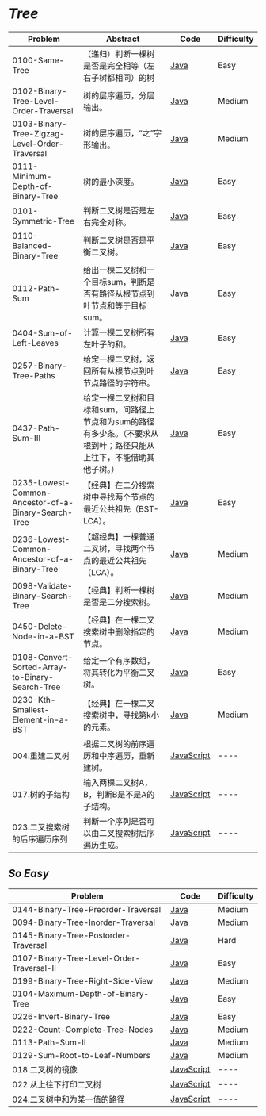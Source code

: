 # *Tree*

|Problem|Abstract|Code|Difficulty|
| --- | --- | --- | --- |
|0100-Same-Tree|（递归）判断一棵树是否是完全相等（左右子树都相同）的树|[Java](../LeetCode/Java/0100-Same-Tree/src)|Easy|
|0102-Binary-Tree-Level-Order-Traversal|树的层序遍历，分层输出。|[Java](../LeetCode/Java/0102-Binary-Tree-Level-Order-Traversal/src)|Medium|
|0103-Binary-Tree-Zigzag-Level-Order-Traversal|树的层序遍历，“之”字形输出。|[Java](../LeetCode/Java/0103-Binary-Tree-Zigzag-Level-Order-Traversal/src)|Medium|
|0111-Minimum-Depth-of-Binary-Tree|树的最小深度。|[Java](../LeetCode/Java/0111-Minimum-Depth-of-Binary-Tree/src)|Easy|
|0101-Symmetric-Tree|判断二叉树是否是左右完全对称。|[Java](../LeetCode/Java/0101-Symmetric-Tree/src)|Easy|
|0110-Balanced-Binary-Tree|判断二叉树是否是平衡二叉树。|[Java](../LeetCode/Java/0110-Balanced-Binary-Tree/src)|Easy|
|0112-Path-Sum|给出一棵二叉树和一个目标sum，判断是否有路径从根节点到叶节点和等于目标sum。|[Java](../LeetCode/Java/0112-Path-Sum/src)|Easy|
|0404-Sum-of-Left-Leaves|计算一棵二叉树所有左叶子的和。|[Java](../LeetCode/Java/0404-Sum-of-Left-Leaves/src)|Easy|
|0257-Binary-Tree-Paths|给定一棵二叉树，返回所有从根节点到叶节点路径的字符串。|[Java](../LeetCode/Java/0257-Binary-Tree-Paths/src)|Easy|
|0437-Path-Sum-III|给定一棵二叉树和目标和sum，问路径上节点和为sum的路径有多少条。（不要求从根到叶；路径只能从上往下，不能借助其他子树。）|[Java](../LeetCode/Java/0437-Path-Sum-III/src)|Easy|
|0235-Lowest-Common-Ancestor-of-a-Binary-Search-Tree|【经典】在二分搜索树中寻找两个节点的最近公共祖先（BST-LCA）。|[Java](../LeetCode/Java/0235-Lowest-Common-Ancestor-of-a-Binary-Search-Tree/src)|Easy|
|0236-Lowest-Common-Ancestor-of-a-Binary-Tree|【超经典】一棵普通二叉树，寻找两个节点的最近公共祖先（LCA）。|[Java](../LeetCode/Java/0236-Lowest-Common-Ancestor-of-a-Binary-Tree/src)|Medium|
|0098-Validate-Binary-Search-Tree|【经典】判断一棵树是否是二分搜索树。|[Java](../LeetCode/Java/0098-Validate-Binary-Search-Tree/src)|Medium|
|0450-Delete-Node-in-a-BST|【经典】在一棵二叉搜索树中删除指定的节点。|[Java](../LeetCode/Java/0450-Delete-Node-in-a-BST/src)|Medium|
|0108-Convert-Sorted-Array-to-Binary-Search-Tree|给定一个有序数组，将其转化为平衡二叉树。|[Java](../LeetCode/Java/0108-Convert-Sorted-Array-to-Binary-Search-Tree/src)|Easy|
|0230-Kth-Smallest-Element-in-a-BST|【经典】在一棵二叉搜索树中，寻找第k小的元素。|[Java](../LeetCode/Java/0230-Kth-Smallest-Element-in-a-BST/src)|Medium|
|004.重建二叉树|根据二叉树的前序遍历和中序遍历，重新建树。|[JavaScript](../剑指Offer/JavaScript/src/004.重建二叉树.js)|----|
|017.树的子结构|输入两棵二叉树A，B，判断B是不是A的子结构。|[JavaScript](../剑指Offer/JavaScript/src/017.树的子结构.js)|----|
|023.二叉搜索树的后序遍历序列|判断一个序列是否可以由二叉搜索树后序遍历生成。|[JavaScript](../剑指Offer/JavaScript/src/023.二叉搜索树的后序遍历序列.js)|----|

## *So Easy*
|Problem|Code|Difficulty|
| --- | --- | --- |
|0144-Binary-Tree-Preorder-Traversal|[Java](../LeetCode/Java/0144-Binary-Tree-Preorder-Traversal/src)|Medium|
|0094-Binary-Tree-Inorder-Traversal|[Java](../LeetCode/Java/0094-Binary-Tree-Inorder-Traversal/src)|Medium|
|0145-Binary-Tree-Postorder-Traversal|[Java](../LeetCode/Java/0145-Binary-Tree-Postorder-Traversal/src)|Hard|
|0107-Binary-Tree-Level-Order-Traversal-II|[Java](../LeetCode/Java/0107-Binary-Tree-Level-Order-Traversal-II/src)|Easy|
|0199-Binary-Tree-Right-Side-View|[Java](../LeetCode/Java/0199-Binary-Tree-Right-Side-View/src)|Medium|
|0104-Maximum-Depth-of-Binary-Tree|[Java](../LeetCode/Java/0104-Maximum-Depth-of-Binary-Tree/src)|Easy|
|0226-Invert-Binary-Tree|[Java](../LeetCode/Java/0226-Invert-Binary-Tree/src)|Easy|
|0222-Count-Complete-Tree-Nodes|[Java](../LeetCode/Java/0222-Count-Complete-Tree-Nodes/src)|Medium|
|0113-Path-Sum-II|[Java](../LeetCode/Java/0113-Path-Sum-II/src)|Medium|
|0129-Sum-Root-to-Leaf-Numbers|[Java](../LeetCode/Java/0129-Sum-Root-to-Leaf-Numbers/src)|Medium|
|018.二叉树的镜像|[JavaScript](../剑指Offer/JavaScript/src/018.二叉树的镜像.js)|----|
|022.从上往下打印二叉树|[JavaScript](../剑指Offer/JavaScript/src/022.从上往下打印二叉树.js)|----|
|024.二叉树中和为某一值的路径|[JavaScript](../剑指Offer/JavaScript/src/024.二叉树中和为某一值的路径.js)|----|

